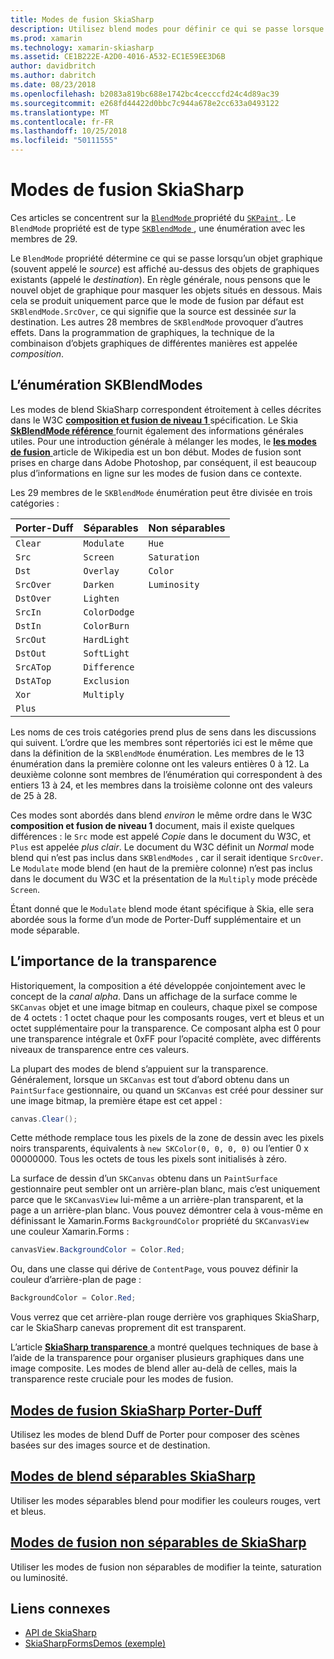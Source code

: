 ```yaml
---
title: Modes de fusion SkiaSharp
description: Utilisez blend modes pour définir ce qui se passe lorsque les objets graphiques sont empilés les uns sur les autres.
ms.prod: xamarin
ms.technology: xamarin-skiasharp
ms.assetid: CE1B222E-A2D0-4016-A532-EC1E59EE3D6B
author: davidbritch
ms.author: dabritch
ms.date: 08/23/2018
ms.openlocfilehash: b2083a819bc688e1742bc4cecccfd24c4d89ac39
ms.sourcegitcommit: e268fd44422d0bbc7c944a678e2cc633a0493122
ms.translationtype: MT
ms.contentlocale: fr-FR
ms.lasthandoff: 10/25/2018
ms.locfileid: "50111555"
---
```

# <a name="skiasharp-blend-modes"></a>Modes de fusion SkiaSharp

Ces articles se concentrent sur la [ `BlendMode` ](xref:SkiaSharp.SKPaint.BlendMode) propriété du [ `SKPaint` ](xref:SkiaSharp.SKPaint). Le `BlendMode` propriété est de type [ `SKBlendMode` ](xref:SkiaSharp.SKBlendMode), une énumération avec les membres de 29.

Le `BlendMode` propriété détermine ce qui se passe lorsqu’un objet graphique (souvent appelé le _source_) est affiché au-dessus des objets de graphiques existants (appelé le _destination_). En règle générale, nous pensons que le nouvel objet de graphique pour masquer les objets situés en dessous. Mais cela se produit uniquement parce que le mode de fusion par défaut est `SKBlendMode.SrcOver`, ce qui signifie que la source est dessinée _sur_ la destination. Les autres 28 membres de `SKBlendMode` provoquer d’autres effets. Dans la programmation de graphiques, la technique de la combinaison d’objets graphiques de différentes manières est appelée _composition_.

## <a name="the-skblendmodes-enumeration"></a>L’énumération SKBlendModes

Les modes de blend SkiaSharp correspondent étroitement à celles décrites dans le W3C [ **composition et fusion de niveau 1** ](https://www.w3.org/TR/compositing-1/) spécification. Le Skia [ **SkBlendMode référence** ](https://skia.org/user/api/SkBlendMode_Reference) fournit également des informations générales utiles. Pour une introduction générale à mélanger les modes, le [ **les modes de fusion** ](https://en.wikipedia.org/wiki/Blend_modes) article de Wikipedia est un bon début. Modes de fusion sont prises en charge dans Adobe Photoshop, par conséquent, il est beaucoup plus d’informations en ligne sur les modes de fusion dans ce contexte.

Les 29 membres de le `SKBlendMode` énumération peut être divisée en trois catégories :

| Porter-Duff | Séparables    | Non séparables |
| ----------- | ------------ | ------------- |
| `Clear`     | `Modulate`   | `Hue`         |
| `Src`       | `Screen`     | `Saturation`  |
| `Dst`       | `Overlay`    | `Color`       |
| `SrcOver`   | `Darken`     | `Luminosity`  |
| `DstOver`   | `Lighten`    |               |
| `SrcIn`     | `ColorDodge` |               |
| `DstIn`     | `ColorBurn`  |               |
| `SrcOut`    | `HardLight`  |               |
| `DstOut`    | `SoftLight`  |               |
| `SrcATop`   | `Difference` |               |
| `DstATop`   | `Exclusion`  |               |
| `Xor`       | `Multiply`   |               |
| `Plus`      |              |               |

Les noms de ces trois catégories prend plus de sens dans les discussions qui suivent. L’ordre que les membres sont répertoriés ici est le même que dans la définition de la `SKBlendMode` énumération. Les membres de le 13 énumération dans la première colonne ont les valeurs entières 0 à 12. La deuxième colonne sont membres de l’énumération qui correspondent à des entiers 13 à 24, et les membres dans la troisième colonne ont des valeurs de 25 à 28.

Ces modes sont abordés dans blend _environ_ le même ordre dans le W3C **composition et fusion de niveau 1** document, mais il existe quelques différences : le `Src` mode est appelé _Copie_ dans le document du W3C, et `Plus` est appelée _plus clair_. Le document du W3C définit un _Normal_ mode blend qui n’est pas inclus dans `SKBlendModes` , car il serait identique `SrcOver`. Le `Modulate` mode blend (en haut de la première colonne) n’est pas inclus dans le document du W3C et la présentation de la `Multiply` mode précède `Screen`.

Étant donné que le `Modulate` blend mode étant spécifique à Skia, elle sera abordée sous la forme d’un mode de Porter-Duff supplémentaire et un mode séparable.

## <a name="the-importance-of-transparency"></a>L’importance de la transparence

Historiquement, la composition a été développée conjointement avec le concept de la _canal alpha_. Dans un affichage de la surface comme le `SKCanvas` objet et une image bitmap en couleurs, chaque pixel se compose de 4 octets : 1 octet chaque pour les composants rouges, vert et bleus et un octet supplémentaire pour la transparence. Ce composant alpha est 0 pour une transparence intégrale et 0xFF pour l’opacité complète, avec différents niveaux de transparence entre ces valeurs.

La plupart des modes de blend s’appuient sur la transparence. Généralement, lorsque un `SKCanvas` est tout d’abord obtenu dans un `PaintSurface` gestionnaire, ou quand un `SKCanvas` est créé pour dessiner sur une image bitmap, la première étape est cet appel :

```csharp
canvas.Clear();
```

Cette méthode remplace tous les pixels de la zone de dessin avec les pixels noirs transparents, équivalents à `new SKColor(0, 0, 0, 0)` ou l’entier 0 x 00000000. Tous les octets de tous les pixels sont initialisés à zéro.

La surface de dessin d’un `SKCanvas` obtenu dans un `PaintSurface` gestionnaire peut sembler ont un arrière-plan blanc, mais c’est uniquement parce que le `SKCanvasView` lui-même a un arrière-plan transparent, et la page a un arrière-plan blanc. Vous pouvez démontrer cela à vous-même en définissant le Xamarin.Forms `BackgroundColor` propriété du `SKCanvasView` une couleur Xamarin.Forms :

```csharp
canvasView.BackgroundColor = Color.Red;
```

Ou, dans une classe qui dérive de `ContentPage`, vous pouvez définir la couleur d’arrière-plan de page :

```csharp
BackgroundColor = Color.Red;
```

Vous verrez que cet arrière-plan rouge derrière vos graphiques SkiaSharp, car le SkiaSharp canevas proprement dit est transparent.

L’article [ **SkiaSharp transparence** ](../../basics/transparency.md) a montré quelques techniques de base à l’aide de la transparence pour organiser plusieurs graphiques dans une image composite. Les modes de blend aller au-delà de celles, mais la transparence reste cruciale pour les modes de fusion. 

## <a name="skiasharp-porter-duff-blend-modesporter-duffmd"></a>[Modes de fusion SkiaSharp Porter-Duff](porter-duff.md)

Utilisez les modes de blend Duff de Porter pour composer des scènes basées sur des images source et de destination.

## <a name="skiasharp-separable-blend-modesseparablemd"></a>[Modes de blend séparables SkiaSharp](separable.md)

Utiliser les modes séparables blend pour modifier les couleurs rouges, vert et bleus.

## <a name="skiasharp-non-separable-blend-modesnon-separablemd"></a>[Modes de fusion non séparables de SkiaSharp](non-separable.md)

Utiliser les modes de fusion non séparables de modifier la teinte, saturation ou luminosité.

## <a name="related-links"></a>Liens connexes

- [API de SkiaSharp](https://docs.microsoft.com/dotnet/api/skiasharp)
- [SkiaSharpFormsDemos (exemple)](https://developer.xamarin.com/samples/xamarin-forms/SkiaSharpForms/Demos/)